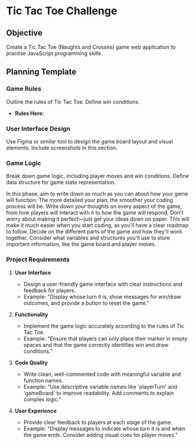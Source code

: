 # Tic Tac Toe Challenge

## Objective
Create a Tic Tac Toe (Naughts and Crosses) game web application to practise JavaScript programming skills.

## Planning Template

### Game Rules
Outline the rules of Tic Tac Toe. Define win conditions.
- **Rules Here:**

### User Interface Design
Use Figma or similar tool to design the game board layout and visual elements. Include screenshots in this section.

### Game Logic
Break down game logic, including player moves and win conditions. Define data structure for game state representation.

In this phase, aim to write down as much as you can about how your game will function. The more detailed your plan, the smoother your coding process will be. Write down your thoughts on every aspect of the game, from how players will interact with it to how the game will respond. Don't worry about making it perfect—just get your ideas down on paper. This will make it much easier when you start coding, as you'll have a clear roadmap to follow. Decide on the different parts of the game and how they'll work together. Consider what variables and structures you'll use to store important information, like the game board and player moves.

### Project Requirements

1. **User Interface**
   - Design a user-friendly game interface with clear instructions and feedback for players.
   - Example: "Display whose turn it is, show messages for win/draw outcomes, and provide a button to reset the game."

2. **Functionality**
   - Implement the game logic accurately according to the rules of Tic Tac Toe.
   - Example: "Ensure that players can only place their marker in empty spaces and that the game correctly identifies win and draw conditions."

3. **Code Quality**
   - Write clean, well-commented code with meaningful variable and function names.
   - Example: "Use descriptive variable names like 'playerTurn' and 'gameBoard' to improve readability. Add comments to explain complex logic."

4. **User Experience**
   - Provide clear feedback to players at each stage of the game.
   - Example: "Display messages to indicate whose turn it is and when the game ends. Consider adding visual cues for player moves."
